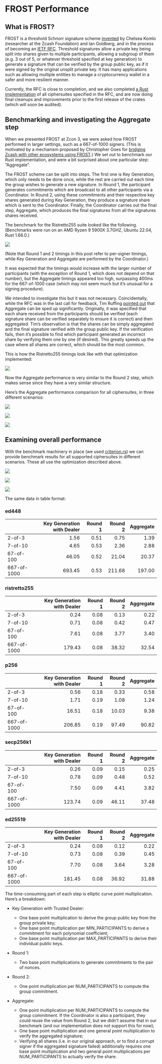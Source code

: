 # FROST Performance


## What is FROST?

FROST is a threshold Schnorr signature scheme
[invented](https://eprint.iacr.org/2020/852) by Chelsea Komlo (researcher at the
Zcash Foundation) and Ian Goldberg, and in the process of becoming an [IETF
RFC](https://datatracker.ietf.org/doc/draft-irtf-cfrg-frost/). Threshold
signatures allow a private key being split into shares given to multiple
participants, allowing a subgroup of them (e.g. 3 out of 5, or whatever
threshold specified at key generation) to generate a signature that can be
verified by the group public key, as if it were signed by the original unsplit
private key. It has many applications such as allowing multiple entities to
manage a cryptocurrency wallet in a safer and more resilient manner.

Currently, the RFC is close to completion, and we also completed [a Rust
implementation](https://github.com/ZcashFoundation/frost/) of all ciphersuites
specified in the RFC, and are now doing final cleanups and improvements prior to
the first release of the crates (which will soon be audited).


## Benchmarking and investigating the Aggregate step

When we presented FROST at Zcon 3, we were asked how FROST performed in larger
settings, such as a 667-of-1000 signers. (This is motivated by a mechanism
proposed by Christopher Goes for [bridging Zcash with other ecosystems using
FROST](https://forum.zcashcommunity.com/t/proposed-architecture-for-a-zcash-namada-ibc-ecosystem-ethereum-ecosystem-non-custodial-bridge-using-frost-multisignatures/42749).)
We set out to benchmark our Rust implementation, and were a bit surprised about
one particular step: “Aggregate”.

The FROST scheme can be split into steps. The first one is Key Generation, which
only needs to be done once, while the rest are carried out each time the group
wishes to generate a new signature. In Round 1, the participant generates
commitments which are broadcast to all other participants via a Coordinator. In
Round 2, using these commitments and their respective key shares generated
during Key Generation, they produce a signature share which is sent to the
Coordinator. Finally, the Coordinator carries out the final step, Aggregate,
which produces the final signatures from all the signatures shares received.

The benchmark for the Ristretto255 suite looked like the following. (Benchmarks
were run on an AMD Ryzen 9 5900X 3.7GHZ, Ubuntu 22.04, Rust 1.66.0.)

![](times-by-size-and-function-ristretto255-all-shares.png)

(Note that Round 1 and 2 timings in this post refer to per-signer timings, while
Key Generation and Aggregate are performed by the Coordinator.)

It was expected that the timings would increase with the larger number of
participants (with the exception of Round 1, which does not depend on that
number), but the Aggregate timings appeared too high, surpassing 400ms for the
667-of-1000 case (which may not seem much but it’s unusual for a signing
procedure).

We intended to investigate this but it was not necessary. Coincidentally, while
the RFC was in the last call for feedback, Tim Ruffing [pointed
out](https://mailarchive.ietf.org/arch/msg/cfrg/QQhyjvvcoaqLslaX3gWwABqHN-s/)
that Aggregate can be sped up significantly. Originally, it was specified that
each share received from the participants should be verified (each signature
share can be verified separately to ensure it is correct) and then aggregated.
Tim’s observation is that the shares can be simply aggregated and the final
signature verified with the group public key. If the verification fails, then
it’s possible to find which participant generated an incorrect share by
verifying them one by one (if desired). This greatly speeds up the case where
all shares are correct, which should be the most common.

This is how the Ristretto255 timings look like with that optimization
implemented:

![](times-by-size-and-function-ristretto255-aggregated.png)

Now the Aggregate performance is very similar to the Round 2 step, which makes
sense since they have a very similar structure.

Here’s the Aggregate performance comparison for all ciphersuites, in three
different scenarios:


![](verify-aggregated-vs-all-shares-10.png)

![](verify-aggregated-vs-all-shares-100.png)

![](verify-aggregated-vs-all-shares-1000.png)


## Examining overall performance

With the benchmark machinery in place (we used
[criterion.rs](https://github.com/bheisler/criterion.rs)) we can provide
benchmark results for all supported ciphersuites in different scenarios. These
all use the optimization described above.

![](times-by-ciphersuite-and-function-10.png)

![](times-by-ciphersuite-and-function-100.png)

![](times-by-ciphersuite-and-function-1000.png)

The same data in table format:

<!-- Benchmarks -->
### ed448

|             | Key Generation with Dealer | Round 1 | Round 2 | Aggregate |
| :---------- | -------------------------: | ------: | ------: | --------: |
| 2-of-3      |                       1.56 |    0.51 |    0.75 |      1.39 |
| 7-of-10     |                       4.65 |    0.53 |    2.36 |      2.88 |
| 67-of-100   |                      46.05 |    0.52 |   21.04 |     20.37 |
| 667-of-1000 |                     693.45 |    0.53 |  211.68 |    197.00 |

### ristretto255

|             | Key Generation with Dealer | Round 1 | Round 2 | Aggregate |
| :---------- | -------------------------: | ------: | ------: | --------: |
| 2-of-3      |                       0.24 |    0.08 |    0.13 |      0.22 |
| 7-of-10     |                       0.71 |    0.08 |    0.42 |      0.47 |
| 67-of-100   |                       7.61 |    0.08 |    3.77 |      3.40 |
| 667-of-1000 |                     179.43 |    0.08 |   38.32 |     32.54 |

### p256

|             | Key Generation with Dealer | Round 1 | Round 2 | Aggregate |
| :---------- | -------------------------: | ------: | ------: | --------: |
| 2-of-3      |                       0.56 |    0.18 |    0.33 |      0.58 |
| 7-of-10     |                       1.71 |    0.19 |    1.08 |      1.24 |
| 67-of-100   |                      16.51 |    0.18 |   10.03 |      9.38 |
| 667-of-1000 |                     206.85 |    0.19 |   97.49 |     90.82 |

### secp256k1

|             | Key Generation with Dealer | Round 1 | Round 2 | Aggregate |
| :---------- | -------------------------: | ------: | ------: | --------: |
| 2-of-3      |                       0.26 |    0.09 |    0.15 |      0.25 |
| 7-of-10     |                       0.78 |    0.09 |    0.48 |      0.52 |
| 67-of-100   |                       7.50 |    0.09 |    4.41 |      3.82 |
| 667-of-1000 |                     123.74 |    0.09 |   46.11 |     37.48 |

### ed25519

|             | Key Generation with Dealer | Round 1 | Round 2 | Aggregate |
| :---------- | -------------------------: | ------: | ------: | --------: |
| 2-of-3      |                       0.24 |    0.08 |    0.12 |      0.22 |
| 7-of-10     |                       0.73 |    0.08 |    0.39 |      0.45 |
| 67-of-100   |                       7.70 |    0.08 |    3.64 |      3.28 |
| 667-of-1000 |                     181.45 |    0.08 |   36.92 |     31.88 |


<!-- Benchmarks -->

The time-consuming part of each step is elliptic curve point multiplication.
Here’s a breakdown:

- Key Generation with Trusted Dealer:

  - One base point multiplication to derive the group public key from the group
    private key;
  - One base point multiplication per MIN_PARTICIPANTS to derive a commitment
    for each polynomial coefficient;
  - One base point multiplication per MAX_PARTICIPANTS to derive their
    individual public keys.

- Round 1:

  - Two base point multiplications to generate commitments to the pair of
    nonces.

- Round 2:

  - One point multiplication per NUM_PARTICIPANTS to compute the group
    commitment.

- Aggregate:

  - One point multiplication per NUM_PARTICIPANTS to compute the group
    commitment. If the Coordinator is also a participant, they could reuse the
    value from Round 2, but we didn’t assume that in our benchmark (and our
    implementation does not support this for now);
  - One base point multiplication and one general point multiplication to verify
    the aggregated signature;
  - Verifying all shares (i.e. in our original approach, or to find a corrupt
    signer if the aggregated signature failed) additionally requires one base
    point multiplication and two general point multiplications per
    NUM_PARTICIPANTS to actually verify the share.
